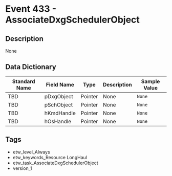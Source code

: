 # Event 433 - AssociateDxgSchedulerObject

## Description
None

## Data Dictionary
|Standard Name|Field Name|Type|Description|Sample Value|
|---|---|---|---|---|
|TBD|pDxgObject|Pointer|None|`None`|
|TBD|pSchObject|Pointer|None|`None`|
|TBD|hKmdHandle|Pointer|None|`None`|
|TBD|hOsHandle|Pointer|None|`None`|

## Tags
* etw_level_Always
* etw_keywords_Resource LongHaul
* etw_task_AssociateDxgSchedulerObject
* version_1